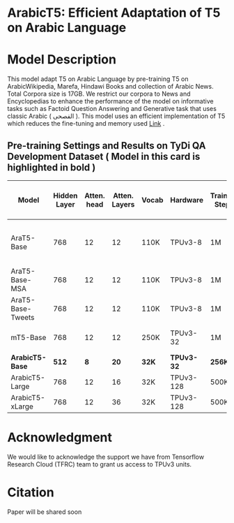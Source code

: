 # ArabicT5: Efficient Adaptation of T5 on Arabic Language


# Model Description

This model adapt T5 on Arabic Language by pre-training T5 on ArabicWikipedia, Marefa, Hindawi Books and collection of Arabic News. Total Corpora size is 17GB. We restrict our corpora to News and Encyclopedias to enhance the performance of the model on informative tasks such as Factoid Question Answering and Generative task that uses classic Arabic ( الفصحى ). This model uses an efficient implementation of T5 which reduces the fine-tuning and memory used [Link](https://arxiv.org/abs/2109.10686) .

## Pre-training Settings and Results on TyDi QA Development Dataset ( Model in this card is highlighted in bold )

|     Model        | Hidden Layer | Atten. head | Atten. Layers | Vocab | Hardware  |Training Steps | Batch  |  Train x Batch Factor |Corpora                 | TyDi QA EM/F1|
|------------------|--------------|-------------|---------------|-------|-----------|---------------|--------|-----------------------|------------------------|--------------|
| AraT5-Base       |     768      |      12     |      12       |  110K |TPUv3-8    |        1M     |  128   | 1.0x                  |248GB 29B tokens (MSA + Tweets)    |  69.16/82.82 |  
| AraT5-Base-MSA   |     768      |      12     |      12       |  110K |TPUv3-8    |        1M     |  128   | 1.0x                  |70GB (MSA)              |  68.51/82.66 | 
| AraT5-Base-Tweets|     768      |      12     |      12       |  110K |TPUv3-8    |        1M     |  128   | 1.0x                  |178GB (Tweets)          |  64.39/78.22 |
| mT5-Base         |     768      |      12     |      12       |  250K |TPUv3-32   |        1M     |  1024  | 8.0x                  |6.3T tokens (mC4)|  71.55/83.78 | 
| **ArabicT5-Base**    |     **512**      |      **8**      |      **20**       |  **32K**  |**TPUv3-32**   |       **256K**    |  **256**   | **0.5x**                  |**17GB (MSA)**          |  **72.75/85.49** | 
| ArabicT5-Large   |     768      |      12     |      16       |  32K  |TPUv3-128  |       500K    |  512   | 2.0x                  |17GB (MSA)          |  --/--       | 
| ArabicT5-xLarge  |     768      |      12     |      36       |  32K  |TPUv3-128  |       500K    |  512   | 2.0x                  |17GB (MSA)          |  --/--       |  



# Acknowledgment

We would like to acknowledge the support we have from Tensorflow Research Cloud (TFRC) team to grant us access to TPUv3 units.

# Citation
Paper will be shared soon
